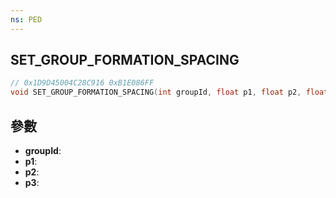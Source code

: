 ```yaml
---
ns: PED
---
```

## SET_GROUP_FORMATION_SPACING

```c
// 0x1D9D45004C28C916 0xB1E086FF
void SET_GROUP_FORMATION_SPACING(int groupId, float p1, float p2, float p3);
```


## 參數
* **groupId**: 
* **p1**: 
* **p2**: 
* **p3**: 

